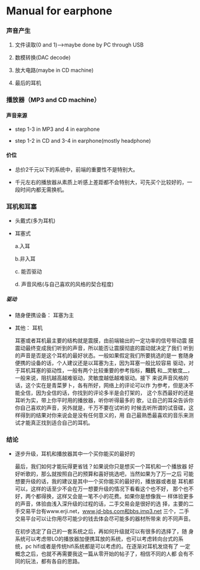 Manual for earphone
===================

### 声音产生

1. 文件读取(0 and 1)-->maybe done by PC through USB

2. 数模转换(DAC decode)

3. 放大电路(maybe in CD machine)

4. 最后的耳机


### 播放器（MP3 and CD machine）

#### 声音来源

* step 1-3 in MP3 and 4 in earphone

* step 1-2 in CD and 3-4 in earphone(mostly headphone)

#### 价位

* 总价2千元以下的系统中，前端的重要性不是特别大。

* 千元左右的播放器从素质上听感上差距都不会特别大，可先买个比较好的，一段时间内都无需换机。

### 耳机和耳塞

* 头戴式(多为耳机)

* 耳塞式

    a.入耳

    b.非入耳

    c. 能否驱动

    d. 声音风格(与自己喜欢的风格的契合程度)

##### 驱动

* 随身便携设备： 耳塞为主

* 其他： 耳机

    耳塞或者耳机最主要的结构就是震膜，由前端输出的一定功率的信号带动震
    膜震动最终变成我们听到的声音，所以能否让震膜彻底的震动就决定了我们
    听到的声音是否是这个耳机的最好状态。一般如果假定我们所要挑选的是一
    套随身便携的设备的话，个人建议还是以耳塞为主，因为耳塞一般比较容易
    驱动，对于耳机耳塞的驱动性，一般有两个比较重要的参考指标，**阻抗**
    和__灵敏度__，一般来说，阻抗越高越难驱动，灵敏度越低越难驱动。接下
    来说声音风格的话，这个实在是青菜萝卜，各有所好，网络上的评论可以作
    为参考，但是决不能全信，因为全信的话，你找到的评论多半是会打架的，
    这个东西最好的还是耳听为实，带上你平时用的播放器，听你听得最多的
    歌，让自己的耳朵告诉你你自己喜欢的声音，另外就是，千万不要在试听的
    时候去听所谓的试音碟，这样得到的结果对你来说会是没有任何意义的，用
    自己最熟悉最喜欢的音乐来测试才能真正找到适合自己的耳机。

### 结论

* 逐步升级，耳机和播放器其中一个买你能买的最好的

    最后，我们如何才能玩得更省钱？如果说你只是想买一个耳机和一个播放器
    好好听歌的，那么就按照自己的预算和喜好挑选吧，当然如果为了万一之后
    可能想要升级的话，我的建议是其中一个买你能买的最好的，播放器或者是
    耳机都可以，这样的话至少不会在万一想要升级的情况下看看这个也不好，
    那个也不好，两个都得换，这样又会是一笔不小的花费。如果你是想像我一
    样体验更多的声音，体验由浅入深升级的过程的话，二手交易会是很好的选
    择，主要的二手交易平台有www.erji.net，www.jd-bbs.com和bbs.imp3.net
    三个，二手交易平台可以让你用尽可能少的钱去体会尽可能多的器材所带来
    的不同声音。

    在初步选定了自己的一套系统之后，再如何升级就可以有很多的选择了，随
    身系统可以考虑带LO的播放器加便携耳放的系统，也可以考虑转向台式的系
    统，pc hifi或者是传统hifi系统都是可以考虑的。在逐渐对耳机发烧有了
    一定概念之后，也就不再需要我这一篇从零开始的帖子了，相信不同的人都
    会有不同的玩法，都有各自的思路。


